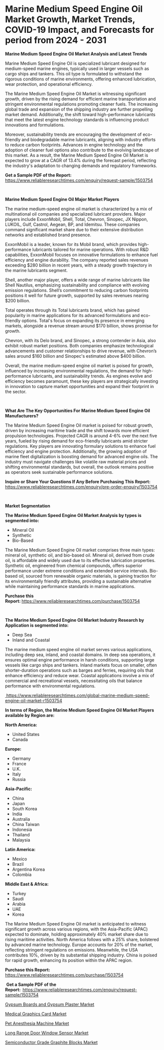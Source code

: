 <p><h1>Marine Medium Speed Engine Oil Market Growth, Market Trends, COVID-19 Impact, and Forecasts for period from 2024 - 2031</h1></p><p><strong>Marine Medium Speed Engine Oil Market Analysis and Latest Trends</strong></p>
<p><p>Marine Medium Speed Engine Oil is specialized lubricant designed for medium-speed marine engines, typically used in larger vessels such as cargo ships and tankers. This oil type is formulated to withstand the rigorous conditions of marine environments, offering enhanced lubrication, wear protection, and operational efficiency. </p><p>The Marine Medium Speed Engine Oil Market is witnessing significant growth, driven by the rising demand for efficient marine transportation and stringent environmental regulations promoting cleaner fuels. The increasing global trade and expansion of the shipping industry are further propelling market demand. Additionally, the shift toward high-performance lubricants that meet the latest engine technology standards is influencing product innovations and formulations.</p><p>Moreover, sustainability trends are encouraging the development of eco-friendly and biodegradable marine lubricants, aligning with industry efforts to reduce carbon footprints. Advances in engine technology and the adoption of cleaner fuel options also contribute to the evolving landscape of this market. As a result, the Marine Medium Speed Engine Oil Market is expected to grow at a CAGR of 13.4% during the forecast period, reflecting the industry's adaptation to changing demands and regulatory frameworks.</p></p>
<p><strong>Get a Sample PDF of the Report:&nbsp;</strong> <a href="https://www.reliableresearchtimes.com/enquiry/request-sample/1503754?utm_campaign=1558&utm_medium=2&utm_source=Github&utm_content=ia&utm_term=08122024&utm_id=marine-medium-speed-engine-oil">https://www.reliableresearchtimes.com/enquiry/request-sample/1503754</a></p>
<p>&nbsp;</p>
<p><strong>Marine Medium Speed Engine Oil Major Market Players</strong></p>
<p><p>The marine medium-speed engine oil market is characterized by a mix of multinational oil companies and specialized lubricant providers. Major players include ExxonMobil, Shell, Total, Chevron, Sinopec, JX Nippon, LUKOIL, Gulf, Castrol, Aegean, BP, and Idemitsu. These companies command significant market share due to their extensive distribution networks and established brand presence.</p><p>ExxonMobil is a leader, known for its Mobil brand, which provides high-performance lubricants tailored for marine operations. With robust R&D capabilities, ExxonMobil focuses on innovative formulations to enhance fuel efficiency and engine durability. The company reported sales revenues exceeding $280 billion in recent years, with a steady growth trajectory in the marine lubricants segment.</p><p>Shell, another major player, offers a wide range of marine lubricants like Shell Nautilus, emphasizing sustainability and compliance with evolving emission regulations. Shell’s commitment to reducing carbon footprints positions it well for future growth, supported by sales revenues nearing $200 billion.</p><p>Total operates through its Total lubricants brand, which has gained popularity in marine applications for its advanced formulations and eco-friendly options. Total's focus on expanding its presence in emerging markets, alongside a revenue stream around $170 billion, shows promise for growth.</p><p>Chevron, with its Delo brand, and Sinopec, a strong contender in Asia, also exhibit robust market positions. Both companies emphasize technological advancements and customer relationships to drive revenue, with Chevron’s sales around $160 billion and Sinopec's estimated above $400 billion.</p><p>Overall, the marine medium-speed engine oil market is poised for growth, influenced by increasing environmental regulations, the demand for high-performance lubricants, and sustainability trends. As engines evolve and efficiency becomes paramount, these key players are strategically investing in innovation to capture market opportunities and expand their footprint in the sector.</p></p>
<p>&nbsp;</p>
<p><strong>What Are The Key Opportunities For Marine Medium Speed Engine Oil Manufacturers?</strong></p>
<p><p>The Marine Medium Speed Engine Oil market is poised for robust growth, driven by increasing maritime trade and the shift towards more efficient propulsion technologies. Projected CAGR is around 4-6% over the next five years, fueled by rising demand for eco-friendly lubricants amid stricter regulations. Key players are innovating formulary solutions to enhance fuel efficiency and engine protection. Additionally, the growing adoption of marine fleet digitalization is boosting demand for advanced engine oils. The industry must navigate challenges like volatile raw material prices and shifting environmental standards, but overall, the outlook remains positive as operators seek sustainable performance solutions.</p></p>
<p><strong>Inquire or Share Your Questions If Any Before Purchasing This Report:</strong> <a href="https://www.reliableresearchtimes.com/enquiry/pre-order-enquiry/1503754?utm_campaign=1558&utm_medium=2&utm_source=Github&utm_content=ia&utm_term=08122024&utm_id=marine-medium-speed-engine-oil">https://www.reliableresearchtimes.com/enquiry/pre-order-enquiry/1503754</a></p>
<p>&nbsp;</p>
<p><strong>Market Segmentation</strong></p>
<p><strong>The Marine Medium Speed Engine Oil Market Analysis by types is segmented into:</strong></p>
<p><ul><li>Mineral Oil</li><li>Synthetic</li><li>Bio-Based</li></ul></p>
<p><p>The Marine Medium Speed Engine Oil market comprises three main types: mineral oil, synthetic oil, and bio-based oil. Mineral oil, derived from crude oil, is affordable and widely used due to its effective lubrication properties. Synthetic oil, engineered from chemical compounds, offers superior performance under extreme conditions and extended service intervals. Bio-based oil, sourced from renewable organic materials, is gaining traction for its environmentally friendly attributes, providing a sustainable alternative while maintaining performance standards in marine applications.</p></p>
<p><strong>Purchase this Report:&nbsp;</strong><a href="https://www.reliableresearchtimes.com/purchase/1503754?utm_campaign=1558&utm_medium=2&utm_source=Github&utm_content=ia&utm_term=08122024&utm_id=marine-medium-speed-engine-oil">https://www.reliableresearchtimes.com/purchase/1503754</a></p>
<p>&nbsp;</p>
<p><strong>The Marine Medium Speed Engine Oil Market Industry Research by Application is segmented into:</strong></p>
<p><ul><li>Deep Sea</li><li>Inland and Coastal</li></ul></p>
<p><p>The marine medium speed engine oil market serves various applications, including deep sea, inland, and coastal domains. In deep sea operations, it ensures optimal engine performance in harsh conditions, supporting large vessels like cargo ships and tankers. Inland markets focus on smaller, often shorter-duration operations such as barges and ferries, requiring oils that enhance efficiency and reduce wear. Coastal applications involve a mix of commercial and recreational vessels, necessitating oils that balance performance with environmental regulations.</p></p>
<p><a href="https://www.reliableresearchtimes.com/global-marine-medium-speed-engine-oil-market-r1503754?utm_campaign=1558&utm_medium=2&utm_source=Github&utm_content=ia&utm_term=08122024&utm_id=marine-medium-speed-engine-oil">&nbsp;https://www.reliableresearchtimes.com/global-marine-medium-speed-engine-oil-market-r1503754</a></p>
<p><strong>In terms of Region, the Marine Medium Speed Engine Oil Market Players available by Region are:</strong></p>
<p>
    <p> <strong> North America: </strong>
        <ul>
            <li>United States</li>
            <li>Canada</li>
        </ul>
        </p> 
    <p> <strong> Europe: </strong>
        <ul>
            <li>Germany</li>
            <li>France</li>
            <li>U.K.</li>
            <li>Italy</li>
            <li>Russia</li>
        </ul>
        </p> 
    <p> <strong> Asia-Pacific: </strong>
        <ul>
            <li>China</li>
            <li>Japan</li>
            <li>South Korea</li>
            <li>India</li>
            <li>Australia</li>
            <li>China Taiwan</li>
            <li>Indonesia</li>
            <li>Thailand</li>
            <li>Malaysia</li>
        </ul>
        </p> 
    <p> <strong> Latin America: </strong>
        <ul>
            <li>Mexico</li>
            <li>Brazil</li>
            <li>Argentina Korea</li>
            <li>Colombia</li>
        </ul>
        </p> 
    <p> <strong> Middle East & Africa: </strong>
        <ul>
            <li>Turkey</li>
            <li>Saudi</li>
            <li>Arabia</li>
            <li>UAE</li>
            <li>Korea</li>
        </ul>
    </p>
    </p>
<p><p>The Marine Medium Speed Engine Oil market is anticipated to witness significant growth across various regions, with the Asia-Pacific (APAC) expected to dominate, holding approximately 40% market share due to rising maritime activities. North America follows with a 25% share, bolstered by advanced marine technology. Europe accounts for 20% of the market, reflecting stringent regulations on emissions. Meanwhile, the USA contributes 10%, driven by its substantial shipping industry. China is poised for rapid growth, enhancing its position within the APAC region.</p></p>
<p><strong>Purchase this Report: </strong><a href="https://www.reliableresearchtimes.com/purchase/1503754?utm_campaign=1558&utm_medium=2&utm_source=Github&utm_content=ia&utm_term=08122024&utm_id=marine-medium-speed-engine-oil">https://www.reliableresearchtimes.com/purchase/1503754</a></p>
<p>&nbsp;<strong>Get a Sample PDF of the Report:&nbsp;&nbsp;</strong><a href="https://www.reliableresearchtimes.com/enquiry/request-sample/1503754?utm_campaign=1558&utm_medium=2&utm_source=Github&utm_content=ia&utm_term=08122024&utm_id=marine-medium-speed-engine-oil">https://www.reliableresearchtimes.com/enquiry/request-sample/1503754</a></p>
<p><strong></strong></p>
<p><p><a href="https://github.com/mookiesville/Market-Research-Report-List-1/blob/main/gypsum-boards-and-gypsum-plaster-market.md?utm_campaign=1558&utm_medium=2&utm_source=Github&utm_content=ia&utm_term=08122024&utm_id=marine-medium-speed-engine-oil">Gypsum Boards and Gypsum Plaster Market</a></p><p><a href="https://www.linkedin.com/pulse/medical-graphics-card-market-size-analysis-2024-2031-deployment-xx1ze?utm_campaign=1558&utm_medium=2&utm_source=Github&utm_content=ia&utm_term=08122024&utm_id=marine-medium-speed-engine-oil">Medical Graphics Card Market</a></p><p><a href="https://www.linkedin.com/pulse/futur-trend-quest-sl8ue?utm_campaign=1558&utm_medium=2&utm_source=Github&utm_content=ia&utm_term=08122024&utm_id=marine-medium-speed-engine-oil">Pet Anesthesia Machine Market</a></p><p><a href="https://www.linkedin.com/pulse/outlook-long-range-door-window-sensor-market-2024-2031-detailed-rq2we?utm_campaign=1558&utm_medium=2&utm_source=Github&utm_content=ia&utm_term=08122024&utm_id=marine-medium-speed-engine-oil">Long Range Door Window Sensor Market</a></p><p><a href="https://www.linkedin.com/pulse/projected-cagr-136-semiconductor-grade-graphite-blocks-market-n57je?utm_campaign=1558&utm_medium=2&utm_source=Github&utm_content=ia&utm_term=08122024&utm_id=marine-medium-speed-engine-oil">Semiconductor Grade Graphite Blocks Market</a></p></p>